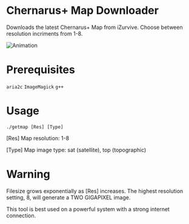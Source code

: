 # Chernarus+ Map Downloader
Downloads the latest Chernarus+ Map from iZurvive. Choose between resolution incriments from 1-8.

![Animation](https://user-images.githubusercontent.com/3127698/208580587-369eb715-0002-4da2-9047-1493bee4ebf7.gif)

# Prerequisites

`aria2c` `ImageMagick` `g++`

# Usage

`./getmap [Res] [Type]`

[Res]  Map resolution: 1-8

[Type] Map image type: sat (satellite), top (topographic)

# Warning

Filesize grows exponentially as [Res] increases. The highest resolution setting, 8, will generate a TWO GIGAPIXEL image.

This tool is best used on a powerful system with a strong internet connection.
